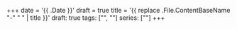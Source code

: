+++
date = '{{ .Date }}'
draft = true
title = '{{ replace .File.ContentBaseName "-" " " | title }}'
draft: true
tags: ["", ""]
series: [""]
+++

